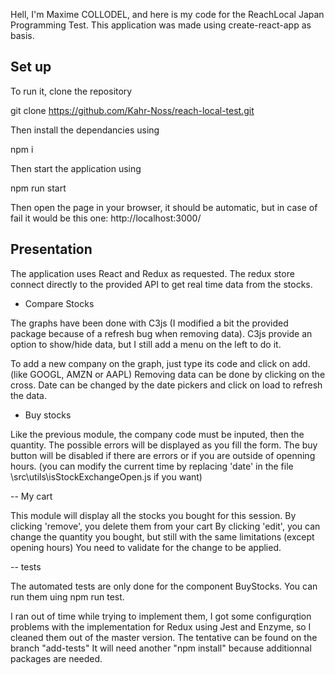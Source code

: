 Hell, I'm Maxime COLLODEL, and here is my code for the ReachLocal Japan Programming Test.
This application was made using create-react-app as basis.

## Set up

To run it, clone the repository

git clone https://github.com/Kahr-Noss/reach-local-test.git

Then install the dependancies using

npm i

Then start the application using 

npm run start

Then open the page in your browser, it should be automatic, but in case of fail it would be this one:
http://localhost:3000/


## Presentation

The application uses React and Redux as requested.
The redux store connect directly to the provided API to get real time data from the stocks.

- Compare Stocks

The graphs have been done with C3js (I modified a bit the provided package because of a refresh bug when removing data).
C3js provide an option to show/hide data, but I still add a menu on the left to do it.

To add a new company on the graph, just type its code and click on add. (like GOOGL, AMZN or AAPL)
Removing data can be done by clicking on the cross.
Date can be changed by the date pickers and click on load to refresh the data.

- Buy stocks

Like the previous module, the company code must be inputed, then the quantity.
The possible errors will be displayed as you fill the form.
The buy button will be disabled if there are errors or if you are outside of openning hours. (you can modify the current time by replacing 'date' in the file \src\utils\isStockExchangeOpen.js if you want)

-- My cart

This module will display all the stocks you bought for this session.
By clicking 'remove', you delete them from your cart
By clicking 'edit', you can change the quantity you bought, but still with the same limitations (except opening hours)
You need to validate for the change to be applied.

-- tests

The automated tests are only done for the component BuyStocks.
You can run them uing npm run test.

I ran out of time while trying to implement them, I got some configurqtion problems with the implementation for Redux using Jest and Enzyme, so I cleaned them out of the master version.
The tentative can be found on the branch "add-tests"
It will need another "npm install" because additionnal packages are needed.

